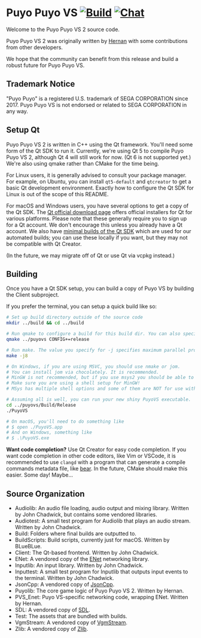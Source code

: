 # Puyo Puyo VS [![Build](https://github.com/puyonexus/puyovs/actions/workflows/compile.yml/badge.svg)](https://github.com/puyonexus/puyovs/actions/workflows/compile.yml) [![Chat](https://img.shields.io/discord/991434636657971323?label=Chat)](https://discord.gg/cnUzgbFEXX)

Welcome to the Puyo Puyo VS 2 source code.

Puyo Puyo VS 2 was originally written by [Hernan](https://twitter.com/HernanZh/) with some contributions from other developers.

We hope that the community can benefit from this release and build a robust future for Puyo Puyo VS.

## Trademark Notice
"Puyo Puyo" is a registered U.S. trademark of SEGA CORPORATION since 2017. Puyo Puyo VS is not endorsed or related to SEGA CORPORATION in any way.

## Setup Qt

Puyo Puyo VS 2 is written in C++ using the Qt framework. You'll need some form of the Qt SDK to run it. Currently, we're using Qt 5 to compile Puyo Puyo VS 2, although Qt 4 will still work for now. (Qt 6 is not supported yet.) We're also using qmake rather than CMake for the time being.

For Linux users, it is generally advised to consult your package manager. For example, on Ubuntu, you can install `qt5-default` and `qtcreator` to get a basic Qt development environment. Exactly how to configure the Qt SDK for Linux is out of the scope of this README.

For macOS and Windows users, you have several options to get a copy of the Qt SDK. The [Qt official download page](https://www.qt.io/download) offers official installers for Qt for various platforms. Please note that these generally require you to sign up for a Qt account. We don't encourage this unless you already have a Qt account. We also have [minimal builds of the Qt SDK](https://github.com/puyonexus/qt-sdk-builder/) which are used for our automated builds; you can use these locally if you want, but they may not be compatible with Qt Creator.

(In the future, we may migrate off of Qt or use Qt via vcpkg instead.)

## Building

Once you have a Qt SDK setup, you can build a copy of Puyo VS by building the Client subproject.

If you prefer the terminal, you can setup a quick build like so:

```sh
# Set up build directory outside of the source code
mkdir ../build && cd ../build

# Run qmake to configure a build for this build dir. You can also specify debug.
qmake ../puyovs CONFIG+=release

# Run make. The value you specify for -j specifies maximum parallel processes to compile with.
make -j8

# On Windows, if you are using MSVC, you should use nmake or jom.
# You can install jom via chocolately. It is recommended.
# MinGW is not recommended, but if you use msys2 you should be able to run `make` normally.
# Make sure you are using a shell setup for MinGW!
# MSys has multiple shell options and some of them are NOT for use with MinGW!

# Assuming all is well, you can run your new shiny PuyoVS executable.
cd ../puyovs/Build/Release
./PuyoVS

# On macOS, you'll need to do something like
# $ open ./PuyoVS.app
# And on Windows, something like
# $ .\PuyoVS.exe
```

**Want code completion?** Use Qt Creator for easy code completion. If you want code completion in other code editors, like Vim or VSCode, it is recommended to use `clangd` with a program that can generate a compile commands metadata file, like [bear](https://github.com/rizsotto/Bear). In the future, CMake should make this easier. Some day! Maybe...

## Source Organization

- Audiolib: An audio file loading, audio output and mixing library. Written by John Chadwick, but contains some vendored libraries.
- Audiotest: A small test program for Audiolib that plays an audio stream. Written by John Chadwick.
- Build: Folders where final builds are outputted to.
- BuildScripts: Build scripts, currently just for macOS. Written by BLueBLue.
- Client: The Qt-based frontend. Written by John Chadwick.
- ENet: A vendored copy of the [ENet](http://enet.bespin.org/) networking library.
- Inputlib: An input library. Written by John Chadwick.
- Inputtest: A small test program for Inputlib that outputs input events to the terminal. Written by John Chadwick.
- JsonCpp: A vendored copy of [JsonCpp](https://github.com/open-source-parsers/jsoncpp).
- Puyolib: The core game logic of Puyo Puyo VS 2. Written by Hernan.
- PVS_Enet: Puyo VS-specific networking code, wrapping ENet. Written by Hernan.
- SDL: A vendored copy of [SDL](https://www.libsdl.org/).
- Test: The assets that are bundled with builds.
- VgmStream: A vendored copy of [VgmStream](https://vgmstream.org/).
- Zlib: A vendored copy of [Zlib](https://www.zlib.net/).
